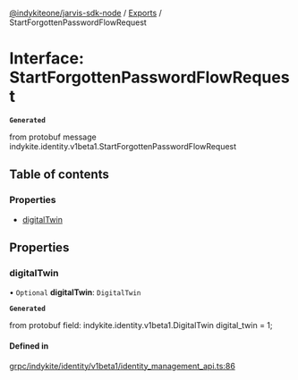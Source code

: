[@indykiteone/jarvis-sdk-node](../README.md) / [Exports](../modules.md) / StartForgottenPasswordFlowRequest

# Interface: StartForgottenPasswordFlowRequest

**`Generated`**

from protobuf message indykite.identity.v1beta1.StartForgottenPasswordFlowRequest

## Table of contents

### Properties

- [digitalTwin](StartForgottenPasswordFlowRequest.md#digitaltwin)

## Properties

### digitalTwin

• `Optional` **digitalTwin**: `DigitalTwin`

**`Generated`**

from protobuf field: indykite.identity.v1beta1.DigitalTwin digital_twin = 1;

#### Defined in

[grpc/indykite/identity/v1beta1/identity_management_api.ts:86](https://github.com/indykite/jarvis-sdk-node/blob/438b790/jarvis_sdk_node/src/grpc/indykite/identity/v1beta1/identity_management_api.ts#L86)
